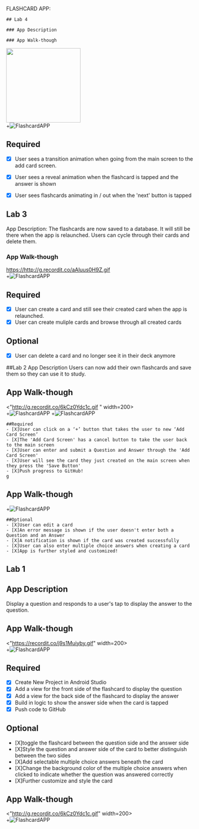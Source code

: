 FLASHCARD APP:

    ## Lab 4

    ### App Description

    ### App Walk-though

<img src="http://g.recordit.co/dO784UxqNK.gif" width=200><br>
+![FlashcardAPP](http://g.recordit.co/dO784UxqNK.gif)


## Required
- [X] User sees a transition animation when going from the main screen to the add card screen.
- [X] User sees a reveal animation when the flashcard is tapped and the answer is shown
- [X] User sees flashcards animating in / out when the 'next' button is tapped



## Lab 3

App Description:
The flashcards are now saved to a database. It will still be there when the app is relaunched. Users can cycle through their cards and delete them.

### App Walk-though

<https://http://g.recordit.co/aAluus0H9Z.gif><br>
+![FlashcardAPP](http://g.recordit.co/aAluus0H9Z.gif)

## Required
- [X] User can create a card and still see their created card when the app is relaunched.
- [X] User can create muliple cards and browse through all created cards

## Optional
- [X] User can delete a card and no longer see it in their deck anymore


##Lab 2
App Description
Users can now add their own flashcards and save them so they can use it to study.

## App Walk-though
<"http://g.recordit.co/6kCz0Ydc1c.gif " width=200><br>
    +![FlashcardAPP](http://g.recordit.co/6kCz0Ydc1c.gif)
    +![FlashcardAPP](http://g.recordit.co/xWhb5JoRGK.gif)

    ##Required
    - [X]User can click on a ‘+’ button that takes the user to new ‘Add Card Screen’
    - [X]The 'Add Card Screen' has a cancel button to take the user back to the main screen
    - [X]User can enter and submit a Question and Answer through the 'Add Card Screen'
    - [X]User will see the card they just created on the main screen when they press the 'Save Button'
    - [X]Push progress to GitHub!
    g
## App Walk-though
+![FlashcardAPP](http://g.recordit.co/xWhb5JoRGK.gif)

    ##Optional
    - [X]User can edit a card
    - [X]An error message is shown if the user doesn't enter both a Question and an Answer
    - [X]A notification is shown if the card was created successfully
    - [X]User can also enter multiple choice answers when creating a card
    - [X]App is further styled and customized!

## Lab 1

## App Description
Display a question and responds to a user's tap to display the answer to the question.
## App Walk-though
<"https://recordit.co/j9s1Muiyby.gif" width=200><br>
+![FlashcardAPP](https://recordit.co/j9s1Muiyby.gif)

## Required
   - [X] Create New Project in Android Studio
   - [X] Add a view for the front side of the flashcard to display the question
   - [X] Add a view for the back side of the flashcard to display the answer
   - [X] Build in logic to show the answer side when the card is tapped
   - [X] Push code to GitHub
## Optional
   - [X]toggle the flashcard between the question side and the answer side
   - [X]Style the question and answer side of the card to better distinguish between the two sides
   - [X]Add selectable multiple choice answers beneath the card
   - [X]Change the background color of the multiple choice answers when clicked to indicate whether the question was answered correctly
   - [X]Further customize and style the card

## App Walk-though
<"http://g.recordit.co/6kCz0Ydc1c.gif" width=200><br>
+![FlashcardAPP](http://g.recordit.co/wHGzwU7Au7.gif)




